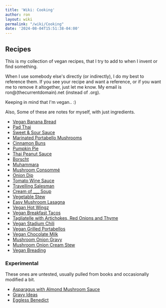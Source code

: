 ```yaml
---
title: 'Wiki: Cooking'
author: ron
layout: wiki
permalink: "/wiki/Cooking"
date: '2024-08-04T15:51:38-04:00'
---
```


## Recipes

This is my collection of vegan recipes, that I try to add to when I invent or find something.

When I use somebody else\'s directly (or indirectly), I do my best to reference them. If you see your recipe and want a reference, or if you want me to remove it altogether, just let me know. My email is ron@(thecurrentdomain).net (instead of .org).

Keeping in mind that I\'m vegan.. :)

Also, Some of these are notes for myself, with just ingredients.

-   [Vegan Banana Bread](Vegan_Banana_Bread "wikilink")
-   [Pad Thai](Pad_Thai "wikilink")
-   [Sweet & Sour Sauce](Sweet_&_Sour_Sauce "wikilink")
-   [Marinated Portabello Mushrooms](Marinated_Portabello_Mushrooms "wikilink")
-   [Cinnamon Buns](Cinnamon_Buns "wikilink")
-   [Pumpkin Pie](Pumpkin_Pie "wikilink")
-   [Thai Peanut Sauce](Thai_Peanut_Sauce "wikilink")
-   [Borscht](Borscht "wikilink")
-   [Muhammara](Muhammara "wikilink")
-   [Mushroom Consommé](Mushroom_Consommé "wikilink")
-   [Onion Dip](Onion_Dip "wikilink")
-   [Tomato Wine Sauce](Tomato_Wine_Sauce "wikilink")
-   [Travelling Salesman](Travelling_Salesman "wikilink")
-   [Cream of \_\_\_ Soup](Cream_of_Soup "wikilink")
-   [Vegetable Stew](Vegetable_Stew "wikilink")
-   [Easy Mushroom Lasagna](Easy_Mushroom_Lasagna "wikilink")
-   [Vegan Hot Wingz](Vegan_Hot_Wingz "wikilink")
-   [Vegan Breakfast Tacos](Vegan_Breakfast_Tacos "wikilink")
-   [Tagliatelle with Artichokes, Red Onions and Thyme](Tagliatelle_with_Artichokes,_Red_Onions_and_Thyme "wikilink")
-   [Vegan Stadium Chili](Vegan_Stadium_Chili "wikilink")
-   [Vegan Grilled Portabellos](Vegan_Grilled_Portabellos "wikilink")
-   [Vegan Chocolate Milk](Vegan_Chocolate_Milk "wikilink")
-   [Mushroom Onion Gravy](Mushroom_Onion_Gravy "wikilink")
-   [Mushroom Onion Cream Stew](Mushroom_Onion_Cream_Stew "wikilink")
-   [Vegan Breading](Vegan_Breading "wikilink")

### Experimental

These ones are untested, usually pulled from books and occasionally modified a bit.

-   [Asparagus with Almond Mushroom Sauce](Asparagus_with_Almond_Mushroom_Sauce "wikilink")
-   [Gravy Ideas](Gravy_Ideas "wikilink")
-   [Eggless Benedict](Eggless_Benedict "wikilink")
